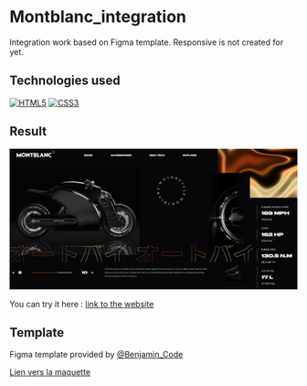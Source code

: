 # Montblanc_integration

Integration work based on Figma template.
Responsive is not created for yet.

## Technologies used

<p align="left"> 
<a href="https://developer.mozilla.org/en-US/docs/Glossary/HTML5" target="_blank" rel="noreferrer"><img src="https://raw.githubusercontent.com/danielcranney/readme-generator/main/public/icons/skills/html5-colored.svg" width="36" height="36" alt="HTML5" /></a>
<a href="https://www.w3.org/TR/CSS/#css" target="_blank" rel="noreferrer"><img src="https://raw.githubusercontent.com/danielcranney/readme-generator/main/public/icons/skills/css3-colored.svg" width="36" height="36" alt="CSS3" /></a>


## Result

![result](./images/Result.png)

You can try it here : [link to the website](https://quentinroggy.github.io/Montblanc_integration/)

## Template

Figma template provided by [@Benjamin_Code](https://www.youtube.com/c/BenjaminCode/featured)

[Lien vers la maquette](https://www.figma.com/file/TkRfqae1HAzJOTYRRNtq79/Montblanc---Motorcycle-website-concept-design?node-id=0%3A1)
